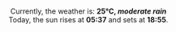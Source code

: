 <p  align="center"><br/>Currently, the weather is: <b> 25°C, <i>moderate rain</i></b></br>Today, the sun rises at <b>05:37</b> and sets at <b>18:55</b>.</p>